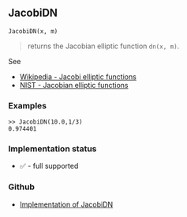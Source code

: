 ## JacobiDN

```
JacobiDN(x, m)
```

> returns the Jacobian elliptic function `dn(x, m)`. 
   

See
* [Wikipedia - Jacobi elliptic functions](https://en.wikipedia.org/wiki/Jacobi_elliptic_functions)
* [NIST - Jacobian elliptic functions](https://dlmf.nist.gov/22.5)

### Examples

```
>> JacobiDN(10.0,1/3)
0.974401
```






### Implementation status

* &#x2705; - full supported

### Github

* [Implementation of JacobiDN](https://github.com/axkr/symja_android_library/blob/master/symja_android_library/matheclipse-core/src/main/java/org/matheclipse/core/builtin/EllipticIntegrals.java#L1711) 
